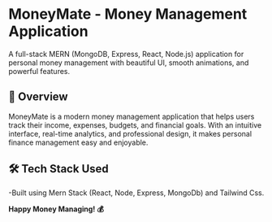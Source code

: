 # MoneyMate - Money Management Application

A full-stack MERN (MongoDB, Express, React, Node.js) application for personal money management with beautiful UI, smooth animations, and powerful features.

## 🎯 Overview

MoneyMate is a modern money management application that helps users track their income, expenses, budgets, and financial goals. With an intuitive interface, real-time analytics, and professional design, it makes personal finance management easy and enjoyable.

## 🛠 Tech Stack Used

-Built using Mern Stack (React, Node, Express, MongoDb) and Tailwind Css.

**Happy Money Managing! 💰**
